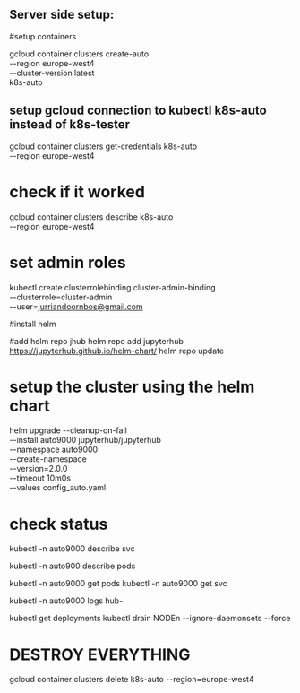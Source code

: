 ## Server side setup:
#setup containers

 gcloud container clusters create-auto \
  --region europe-west4\
  --cluster-version latest\
 k8s-auto



## setup gcloud connection to kubectl k8s-auto instead of k8s-tester
gcloud container clusters get-credentials k8s-auto \
 --region europe-west4

# check if it worked
gcloud container clusters describe k8s-auto \
 --region europe-west4

 # set admin roles
kubectl create clusterrolebinding cluster-admin-binding \
  --clusterrole=cluster-admin \
  --user=jurriandoornbos@gmail.com



#install helm

#add helm repo jhub
 helm repo add jupyterhub https://jupyterhub.github.io/helm-chart/
 helm repo update

 # setup the cluster using the helm chart

 helm upgrade --cleanup-on-fail \
  --install auto9000 jupyterhub/jupyterhub \
  --namespace auto9000 \
  --create-namespace \
  --version=2.0.0 \
  --timeout 10m0s \
  --values config_auto.yaml

# check status

kubectl -n auto9000 describe svc

kubectl -n auto900 describe pods

kubectl -n auto9000 get pods
kubectl -n auto9000 get svc

kubectl -n auto9000 logs hub-

kubectl get deployments
kubectl drain NODEn --ignore-daemonsets --force

# DESTROY EVERYTHING
gcloud container clusters delete k8s-auto --region=europe-west4